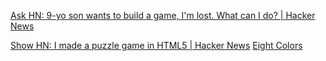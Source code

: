 
[Ask HN: 9-yo son wants to build a game, I'm lost. What can I do? | Hacker News](https://news.ycombinator.com/item?id=39035650)

[Show HN: I made a puzzle game in HTML5 | Hacker News](https://news.ycombinator.com/item?id=30956775)
[Eight Colors](https://eightcolors.net/)
